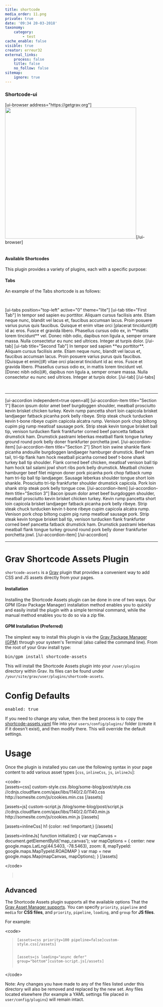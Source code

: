 ```yaml
---
title: shortcode
media_order: 11.png
private: true
date: '09:34 20-03-2018'
taxonomy:
    category:
        - test
cache_enable: false
visible: true
creator: erreur32
external_links:
    process: false
    title: false
    no_follow: false
sitemap:
    ignore: true
---
```


<h3 id="mcetoc_1c91fnqps0">Shortcode-ui</h3>
<p>[ui-browser address="https://getgrav.org"]<img src="shortcode/11.png" alt="" width="432" height="432" />[/ui-browser]<br /><br /><code></code></p>
<h4 id="mcetoc_1c91ft24s0">Available Shortcodes</h4>
<p>This plugin provides a variety of plugins, each with a specific purpose:</p>
<h4><a id="user-content-tabs" class="anchor" href="https://github.com/getgrav/grav-plugin-shortcode-ui/blob/master/README.md#tabs" aria-hidden="true"></a>Tabs</h4>
<p>An example of the Tabs shortcode is as follows:</p>
<p>&nbsp;</p>
[ui-tabs position="top-left" active="0" theme="lite"] [ui-tab title="First Tab"] In tempor sed sapien eu porttitor. Aliquam cursus facilisis ante. Etiam neque nunc, blandit vel lacus et, faucibus accumsan lacus. Proin posuere varius purus quis faucibus. Quisque et enim vitae orci [placerat tincidunt](#) id ac eros. Fusce et gravida libero. Phasellus cursus odio ex, in **mattis lorem tincidunt** vel. Donec nibh odio, dapibus non ligula a, semper ornare massa. Nulla consectetur eu nunc sed ultrices. Integer at turpis dolor. [/ui-tab] [ui-tab title="Second Tab"] In tempor sed sapien **eu porttitor**. Aliquam cursus facilisis ante. Etiam neque nunc, blandit vel lacus et, faucibus accumsan lacus. Proin posuere varius purus quis faucibus. [Quisque et enim](#) vitae orci placerat tincidunt id ac eros. Fusce et gravida libero. Phasellus cursus odio ex, in mattis lorem tincidunt vel. [Donec nibh odio](#), dapibus non ligula a, semper ornare massa. Nulla consectetur eu nunc sed ultrices. Integer at turpis dolor. [/ui-tab] [/ui-tabs]
<p>&nbsp;</p>
<hr />
[ui-accordion independent=true open=all]
[ui-accordion-item title="Section 1"]
Bacon ipsum dolor amet beef burgdoggen shoulder, meatball prosciutto kevin brisket chicken turkey. Kevin rump pancetta short loin capicola brisket landjaeger fatback picanha pork belly ribeye. Strip steak chuck turducken kevin t-bone ribeye cupim capicola alcatra rump. Venison pork chop biltong cupim pig rump meatloaf sausage pork. Strip steak kevin tongue brisket ball tip, venison turducken flank frankfurter corned beef pancetta fatback drumstick ham. Drumstick pastrami leberkas meatball flank tongue turkey ground round pork belly doner frankfurter porchetta jowl.
[/ui-accordion-item]
[ui-accordion-item title="Section 2"]
Short loin swine shankle flank picanha andouille burgdoggen landjaeger hamburger drumstick. Beef ham tail, tri-tip flank ham hock meatball picanha corned beef t-bone shank turkey ball tip shoulder. Flank corned beef chicken, meatloaf venison ball tip ham hock tail salami jowl short ribs pork belly drumstick. Meatball chicken hamburger beef filet mignon doner pork picanha pork chop fatback rump ham tri-tip ball tip landjaeger. Sausage leberkas shoulder tongue short loin shankle. Prosciutto tri-tip frankfurter shoulder drumstick capicola. Pork loin shank strip steak pork belly tongue cow.
[/ui-accordion-item]
[ui-accordion-item title="Section 3"]
Bacon ipsum dolor amet beef burgdoggen shoulder, meatball prosciutto kevin brisket chicken turkey. Kevin rump pancetta short loin capicola brisket landjaeger fatback picanha pork belly ribeye. Strip steak chuck turducken kevin t-bone ribeye cupim capicola alcatra rump. Venison pork chop biltong cupim pig rump meatloaf sausage pork. Strip steak kevin tongue brisket ball tip, venison turducken flank frankfurter corned beef pancetta fatback drumstick ham. Drumstick pastrami leberkas meatball flank tongue turkey ground round pork belly doner frankfurter porchetta jowl.
[/ui-accordion-item]
[/ui-accordion]
<hr />
<h1 id="mcetoc_1c91e3b420">Grav Shortcode Assets Plugin</h1>
<p><code>shortcode-assets</code> is a <a href="http://github.com/getgrav/grav">Grav</a> plugin that provides a convenient way to add CSS and JS assets directly from your pages.</p>
<h4 id="mcetoc_1c91e3b421"><a id="user-content-installation" class="anchor" href="https://github.com/getgrav/grav-plugin-shortcode-assets/blob/develop/README.md#installation" aria-hidden="true"></a>Installation</h4>
<p>Installing the Shortcode Assets plugin can be done in one of two ways. Our GPM (Grav Package Manager) installation method enables you to quickly and easily install the plugin with a simple terminal command, while the manual method enables you to do so via a zip file.</p>
<h4 id="mcetoc_1c91e3b422"><a id="user-content-gpm-installation-preferred" class="anchor" href="https://github.com/getgrav/grav-plugin-shortcode-assets/blob/develop/README.md#gpm-installation-preferred" aria-hidden="true"></a>GPM Installation (Preferred)</h4>
<p>The simplest way to install this plugin is via the <a href="http://learn.getgrav.org/advanced/grav-gpm" rel="nofollow">Grav Package Manager (GPM)</a> through your system's Terminal (also called the command line). From the root of your Grav install type:</p>
<pre>bin/gpm install shortcode-assets
</pre>
<p>This will install the Shortcode Assets plugin into your <code>/user/plugins</code> directory within Grav. Its files can be found under <code>/your/site/grav/user/plugins/shortcode-assets</code>.</p>
<h1 id="mcetoc_1c91e3b423"><a id="user-content-config-defaults" class="anchor" href="https://github.com/getgrav/grav-plugin-shortcode-assets/blob/develop/README.md#config-defaults" aria-hidden="true"></a>Config Defaults</h1>
<pre>enabled: true
</pre>
<p>If you need to change any value, then the best process is to copy the <a href="https://github.com/getgrav/grav-plugin-shortcode-assets/blob/develop/shortcode-assets.yaml">shortcode-assets.yaml</a> file into your <code>users/config/plugins/</code> folder (create it if it doesn't exist), and then modify there. This will override the default settings.</p>
<h1 id="mcetoc_1c91e3b424"><a id="user-content-usage" class="anchor" href="https://github.com/getgrav/grav-plugin-shortcode-assets/blob/develop/README.md#usage" aria-hidden="true"></a>Usage</h1>
<p>Once the plugin is installed you can use the following syntax in your page content to add various asset types [<code>css</code>, <code>inlineCss</code>, <code>js</code>, <code>inlineJs</code>]:</p>
<p><code></code>&lt;code&gt; <br />[assets=css] custom-style.css /blog/some-blog/post/style.css //cdnjs.cloudflare.com/ajax/libs/1140/2.0/1140.css http://somesite.com/js/cookies.min.css [/assets]</p>
<p>[assets=js] custom-script.js /blog/some-blog/post/script.js //cdnjs.cloudflare.com/ajax/libs/1140/2.0/1140.min.js http://somesite.com/js/cookies.min.js [/assets]</p>
<p>[assets=inlineCss] h1 {color: red !important;} [/assets]</p>
<p>[assets=inlineJs] function initialize() { var mapCanvas = document.getElementById('map_canvas'); var mapOptions = { center: new google.maps.LatLng(44.5403, -78.5463), zoom: 8, mapTypeId: google.maps.MapTypeId.ROADMAP } var map = new google.maps.Map(mapCanvas, mapOptions); } [/assets]</p>
<p>&lt;/code&gt;</p>
<blockquote>
<p>&nbsp;</p>
</blockquote>
<h2 id="mcetoc_1c91e3b425"><a id="user-content-advanced" class="anchor" href="https://github.com/getgrav/grav-plugin-shortcode-assets/blob/develop/README.md#advanced" aria-hidden="true"></a>Advanced</h2>
<p>The Shortcode Assets plugin supports all the available options That the <a href="https://learn.getgrav.org/themes/asset-manager#options" rel="nofollow">Grav Asset Manager supports</a>. You can specify <code>priority</code>, <code>pipeline</code> and <code>media</code> for <strong>CSS files</strong>, and <code>priority</code>, <code>pipeline</code>, <code>loading</code>, and <code>group</code> for <strong>JS files</strong>.</p>
<p>For example:</p>
<p>&lt;code&gt;</p>
<blockquote>
<pre><code>[assets=css priority=100 pipeline=false]custom-style.css[/assets]

[assets=js loading="async defer" group="bottom"]custom-script.js[/assets] 
</code></pre>
</blockquote>
<p>&lt;/code&gt;</p>
<p>Note: Any changes you have made to any of the files listed under this directory will also be removed and replaced by the new set. Any files located elsewhere (for example a YAML settings file placed in <code>user/config/plugins</code>) will remain intact.</p>